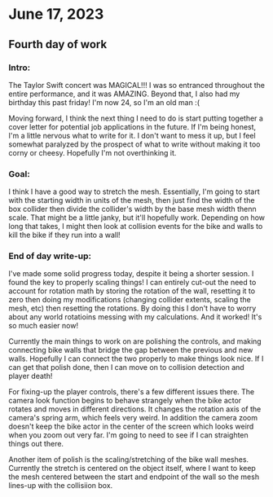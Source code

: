 # June 17, 2023

## Fourth day of work

### Intro:

The Taylor Swift concert was MAGICAL!!! I was so entranced throughout the entire performance, and it was AMAZING. Beyond that, I also had my birthday this past friday! I'm now 24, so I'm an old man :(

Moving forward, I think the next thing I need to do is start putting together a cover letter for potential job applications in the future. If I'm being honest, I'm a little nervous what to write for it. I don't want to mess it up, but I feel somewhat paralyzed by the prospect of what to write without making it too corny or cheesy. Hopefully I'm not overthinking it.

### Goal:

I think I have a good way to stretch the mesh. Essentially, I'm going to start with the starting width in units of the mesh, 
then just find the width of the box collider then divide the collider's width by the base mesh width thenn scale. That might be a little janky, but it'll hopefully work. Depending on how long that takes, I might then look at collision events for the bike and walls to kill the bike if they run into a wall!

### End of day write-up:

I've made some solid progress today, despite it being a shorter session. I found the key to properly scaling things! I can entirely cut-out the need to account for rotation math by storing the rotation of the wall, resetting it to zero then doing my modifications (changing collider extents, scaling the mesh, etc) then resetting the rotations. By doing this I don't have to worry about any world rotatioins messing with my calculations. And it worked! It's so much easier now!

Currently the main things to work on are polishing the controls, and making connecting bike walls that bridge the gap between the previous and new walls. Hopefully I can connect the two properly to make things look nice. If I can get that polish done, then I can move on to collision detection and player death!

For fixing-up the player controls, there's a few different issues there. The camera look function begins to behave strangely when the bike actor rotates and moves in different directions. It changes the rotation axis of the camera's spring arm, which feels very weird. In addition the camera zoom doesn't keep the bike actor in the center of the screen which looks weird when you zoom out very far. I'm going to need to see if I can straighten things out there.

Another item of polish is the scaling/stretching of the bike wall meshes. Currently the stretch is centered on the object itself, where I want to keep the mesh centered between the start and endpoint of the wall so the mesh lines-up with the collisiion box.
